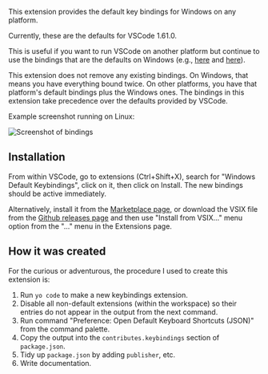 This extension provides the default key bindings for Windows
on any platform.

Currently, these are the defaults for VSCode 1.61.0.

This is useful if you want to run VSCode on another platform
but continue to use the bindings that are the defaults on
Windows (e.g.,
[here](https://stackoverflow.com/questions/52726849/how-to-transfer-vscode-key-mapping-on-windows-to-ubuntu)
and
[here](https://stackoverflow.com/questions/45840945/vscode-importing-keyboard-shortcuts)).

This extension does not remove any existing bindings.  On
Windows, that means you have everything bound twice.  On
other platforms, you have that platform's default bindings
plus the Windows ones.  The bindings in this extension take
precedence over the defaults provided by VSCode.

Example screenshot running on Linux:

![Screenshot of bindings](bindings-screenshot.png)

## Installation

From within VSCode, go to extensions (Ctrl+Shift+X),
search for "Windows Default Keybindings", click on it, then
click on Install.  The new bindings should be active immediately.

Alternatively, install it from the
[Marketplace page](https://marketplace.visualstudio.com/items?itemName=smcpeak.default-keys-windows),
or download the VSIX file from the
[Github releases page](https://github.com/smcpeak/vscode-default-keys-windows/releases)
and then use "Install from VSIX..." menu option from the "..." menu in
the Extensions page.

## How it was created

For the curious or adventurous, the procedure I used to create this
extension is:

1. Run `yo code` to make a new keybindings extension.
2. Disable all non-default extensions (within the workspace) so their
   entries do not appear in the output from the next command.
3. Run command "Preference: Open Default Keyboard Shortcuts (JSON)"
   from the command palette.
4. Copy the output into the `contributes.keybindings` section
   of `package.json`.
5. Tidy up `package.json` by adding `publisher`, etc.
6. Write documentation.
